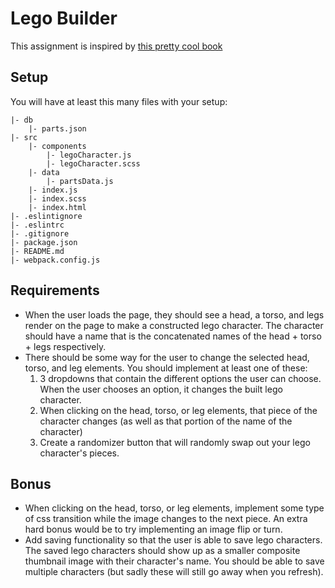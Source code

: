 # Lego Builder

This assignment is inspired by [this pretty cool book](https://www.youtube.com/watch?v=tDnDrO7neUE)

## Setup

You will have at least this many files with your setup:
```
|- db
    |- parts.json
|- src
    |- components
        |- legoCharacter.js
        |- legoCharacter.scss
    |- data
        |- partsData.js
    |- index.js
    |- index.scss
    |- index.html
|- .eslintignore
|- .eslintrc
|- .gitignore
|- package.json
|- README.md
|- webpack.config.js
```

## Requirements

- When the user loads the page, they should see a head, a torso, and legs render on the page to make a constructed lego character. The character should have a name that is the concatenated names of the head + torso + legs respectively.
- There should be some way for the user to change the selected head, torso, and leg elements. You should implement at least one of these:
  1. 3 dropdowns that contain the different options the user can choose. When the user chooses an option, it changes the built lego character. 
  1. When clicking on the head, torso, or leg elements, that piece of the character changes (as well as that portion of the name of the character)
  1. Create a randomizer button that will randomly swap out your lego character's pieces.
  
## Bonus

- When clicking on the head, torso, or leg elements, implement some type of css transition while the image changes to the next piece. An extra hard bonus would be to try implementing an image flip or turn.
- Add saving functionality so that the user is able to save lego characters. The saved lego characters should show up as a smaller composite thumbnail image with their character's name. You should be able to save multiple characters (but sadly these will still go away when you refresh).
